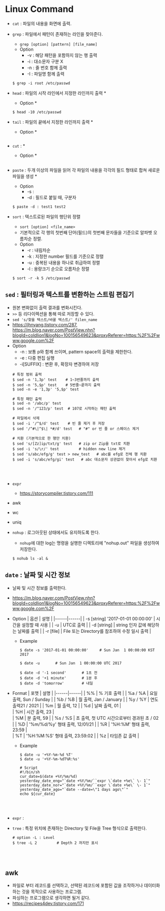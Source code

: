 # Linux Command
* ```cat``` : 파일의 내용을 화면에 출력.
    
* ```grep``` : 파일에서 패턴이 존재하는 라인을 찾아준다.
    * ```grep [option] [pattern] [file_name]```
    * Option
        * -v : 해당 패턴을 포함하지 않는 행 출력
        * -i : 대소문자 구분 X
        * -n : 줄 번호 함께 출력
        * -I : 파일명 함께 출력
   ```shell script
   $ grep -i root /etc/passwd
   ```

* ```head``` : 파일의 시작 라인에서 지정한 라인까지 출력
    * 
    * Option
        *
    ```shell script
    $ head -10 /etc/passwd
    ```
    
* ```tail``` : 파일의 끝에서 지정한 라인까지 출력
    * 
    * Option
        *
    ```shell script
    
    ```

* ```cut``` : 
    * 
    * Option
        *
    ```shell script
    
    ```

* ```paste``` : 두개 이상의 파일을 읽어 각 파일의 내용을 각각의 필드 형태로 합쳐
새로운 파일을 생성
    * 
    * Option
        * -s : 
        * -d : 필드로 붙일 때, 구분자
    ```shell script
    $ paste -d : test1 test2
    ```

* ```sort``` : 텍스트로된 파일의 행단위 정렬
    * ```sort [option] <file_name>```
    * 기본적으로 각 행의 첫번째 단어(필드)의 첫번째 문자들을 기준으로 알파벳 오름차순 정렬.
    * Option
        * -r : 내림차순
        * -k <number> : 지정한 number 필드를 기준으로 정렬
        * -u : 중복된 내용을 하나로 취급하여 정렬
        * -l : 용량크기 순으로 오름차순 정렬
    ```shell script
    $ sort -r -k 5 /etc/passwd
    ```

 ## ```sed``` : 필터링과 텍스트를 변환하는 스트림 편집기
* 원본 변화없이 출력 결과를 변화시킨다.
* ```>>``` 등 리다이렉션을 통해 따로 저장할 수 있다.
* ```sed 's/찾을 텍스트/바꿀 텍스트/' filen_name```
* https://jhnyang.tistory.com/287, https://m.blog.naver.com/PostView.nhn?blogId=coldlion1&logNo=100156549623&proxyReferer=https:%2F%2Fwww.google.com%2F
* Option
    * -n : 보통 p와 함께 쓰이며, pattern space의 출력을 제한한다.
    * -e : 다중 편집 실행
    * -i[SUFFIX] : 변환 후, 확장자 변경하여 저장
     ```shell script
     # 특정 범위 출력  
     $ sed -n '1,3p' test    # 1~3번줄까지 출력
     $ sed -n '5,$p' test    # 5번줄~끝까지 출력
     $ sed -n -e '1,3p' '5,$p' test
   
     # 특정 패턴 출력
     $ sed -n '/abc/p' test
     $ sed -n '/^123/p' test  # 107로 시작하는 패턴 출력
   
     # 파일에서 삭제
     $ sed -i '/^$/d' test    # 빈 줄 제거 후 저장
     $ sed '/^#\|^$\| *#/d' test   # "#" or 빈 줄 or 스페이스 제거
 
     # 치환 (기본적으로 한 행만 치환)
     $ sed 's/[Zz]ip/txt/g' test   # zip or Zip을 txt로 치환
     $ sed -i 's/\r/' test         # hidden new line 제거
     $ sed 's/abc/efg/g' test > new_test   # abc를 efg로 전체 행 치환
     $ sed -i 's/abc/efg/gi' test   # abc 대소문자 상관없이 찾아서 efg로 치환
     ```
</br>
</br>


* ```expr```
    * https://storycompiler.tistory.com/111
* awk
* wc
* uniq





* ```nohup``` : 로그아웃된 상태에서도 유지하도록 한다.
    * ```nohup```에 대한 log는 명령을 실행한 디렉토리에 "nohup.out" 파일을 생성하여 저장한다.
    ```
    $ nohub ls -al &
    ```

## ```date``` : 날짜 및 시간 정보
* 날짜 및 시간 정보를 출력한다.
* https://m.blog.naver.com/PostView.nhn?blogId=coldlion1&logNo=100156549623&proxyReferer=https:%2F%2Fwww.google.com%2F
* Option
    | 옵션 | 설명 |
    |------|------|
    | -s [string] '2017-01-01 00:00:00' | 시간을 설정할 때 사용 |
    | -u | UTC로 출력 |
    | -d [string] | string 인자 값에 해당하는 날짜를 출력 |
    | -r [file] | File 또는 Directory를 참조하여 수정 일시 출력 |

    * Example
        ```shell script
        $ date -s '2017-01-01 00:00:00'     # Sun Jan  1 00:00:00 KST 2017

        $ date -u       # Sun Jan  1 00:00:00 UTC 2017

        $ date -d '-1 second'       # 1초 전
        $ date -d '+1 minute'       # 1분 후
        $ date -d 'tomorrow'        # 내일
        ```

* Format
    | 포맷 | 설명 |
    |------|------|
    | %% | % 기호 출력 |
    | %a / %A | 요일 출력, Sun / Sunday |
    | %b / %B | 월 출력, Jan / January |
    | %y / %Y | 연도 출력21 / 2021 |
    | %m | 월 출력, 12 |
    | %d | 날짜 출력, 01 |   
    | %H | 시간 출력, 23 |     
    | %M | 분 출력, 59 |
    | %s / %S | 초 출력, 첫 UTC 시간으로부터 경과된 초 / 02 |
    | %D | '%m/%d/%y' 형태 출력, 12/01/21 |
    | %R | '%H:%M' 형태 출력, 23:59 |    
    | %T | '%H:%M:%S' 형태 출력, 23:59:02 |
    | %z | 타임존 값 출력 |
    
    * Example
        ```
        $ date -u '+%Y-%m-%d %T'
        $ date -u '+%Y-%m-%dT%R:%s'

        # Script
        #!/bin/sh
        cur_date=$(date +%Y/%m/%d)
        yesterday_date_eng="`date +%Y/%m/``expr \`date +%e\` \- 1`"
        yesterday_date_nor="`date +%Y/%m/``expr \`date +%e\` \- 1`"
        yesterday_date_ago="`date --date=\"1 days ago\"`"
        echo ${cur_date}
        ```
</br>
</br>


* ```expr``` : 


* ```tree``` : 특정 위치에 존재하는 Directory 및 File을 Tree 형식으로 출력한다.
    ```shell script
    # option -L : Level
    $ tree -L 2         # Depth 2 까지만 표시
    ```
</br>
</br>


## awk
* 파일로 부터 레코드를 선택하고, 선택된 레코드에 포함된 값을 조작하거나 데이터화하는 것을 목적으로 사용하는 프로그램.
* 파싱하는 프로그램으로 생각하면 될거 같다.
* https://recipes4dev.tistory.com/171

</br>
</br>




